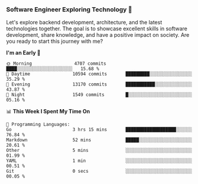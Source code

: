 ### Software Engineer Exploring Technology 🚀 

Let's explore backend development, architecture, and the latest technologies together. The goal is to showcase excellent skills in software development, share knowledge, and have a positive impact on society. Are you ready to start this journey with me?

<!--START_SECTION:waka-->
**I'm an Early 🐤** 

```text
🌞 Morning                4707 commits        ████░░░░░░░░░░░░░░░░░░░░░   15.68 % 
🌆 Daytime                10594 commits       █████████░░░░░░░░░░░░░░░░   35.29 % 
🌃 Evening                13170 commits       ███████████░░░░░░░░░░░░░░   43.87 % 
🌙 Night                  1549 commits        █░░░░░░░░░░░░░░░░░░░░░░░░   05.16 % 
```


📊 **This Week I Spent My Time On** 

```text
💬 Programming Languages: 
Go                       3 hrs 15 mins       ███████████████████░░░░░░   76.84 % 
Markdown                 52 mins             █████░░░░░░░░░░░░░░░░░░░░   20.61 % 
Other                    5 mins              ░░░░░░░░░░░░░░░░░░░░░░░░░   01.99 % 
YAML                     1 min               ░░░░░░░░░░░░░░░░░░░░░░░░░   00.51 % 
Git                      0 secs              ░░░░░░░░░░░░░░░░░░░░░░░░░   00.05 % 
```


<!--END_SECTION:waka-->
